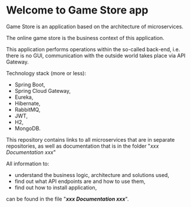 # Welcome to Game Store app

Game Store is an application based on the architecture of microservices. 

The online game store is the business context of this application. 

This application performs operations within the so-called back-end, i.e. there is no GUI, communication with the outside world takes place via API Gateway. 

Technology stack (more or less):

- Spring Boot,
- Spring Cloud Gateway,
- Eureka,
- Hibernate,
- RabbitMQ,
- JWT,
- H2,
- MongoDB.

This repository contains links to all microservices that are in separate repositories, as well as documentation that is in the folder "_xxx Documentation xxx_"

All information to: 

- understand the business logic, architecture and solutions used, 
- find out what API endpoints are and how to use them, 
- find out how to install application,

can be found in the file "**_xxx Documentation xxx_**".